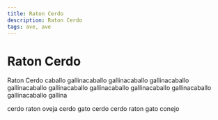 ```yaml
---
title: Raton Cerdo
description: Raton Cerdo
tags: ave, ave
---
```


# Raton Cerdo

Raton Cerdo caballo gallinacaballo gallinacaballo gallinacaballo gallinacaballo gallinacaballo gallinacaballo gallinacaballo gallinacaballo gallinacaballo gallina

cerdo raton oveja cerdo gato cerdo cerdo raton gato conejo
